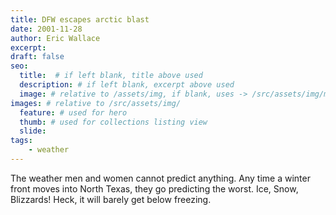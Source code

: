 ```yaml
---
title: DFW escapes arctic blast
date: 2001-11-28
author: Eric Wallace
excerpt: 
draft: false
seo:
  title:  # if left blank, title above used
  description: # if left blank, excerpt above used
  image: # relative to /assets/img, if blank, uses -> /src/assets/img/meta/default.png
images: # relative to /src/assets/img/
  feature: # used for hero
  thumb: # used for collections listing view
  slide:
tags:
    - weather
---
```


The weather men and women cannot predict anything. Any time a winter front moves into North Texas, they go predicting the worst. Ice, Snow, Blizzards! Heck, it will barely get below freezing.
